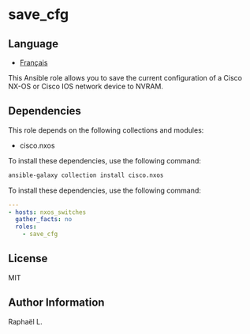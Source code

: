 # save_cfg

## Language

- [Français](./README_FR.md)

This Ansible role allows you to save the current configuration of a Cisco NX-OS or Cisco IOS network device to NVRAM.

## Dependencies

This role depends on the following collections and modules:
- cisco.nxos

To install these dependencies, use the following command:
```bash
ansible-galaxy collection install cisco.nxos
```

To install these dependencies, use the following command:
```yaml
---
- hosts: nxos_switches
  gather_facts: no
  roles:
    - save_cfg
```

License
-------

MIT

Author Information
------------------

Raphaël L.

